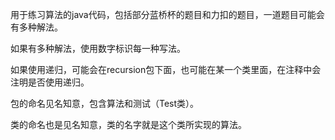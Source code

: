 用于练习算法的java代码，包括部分蓝桥杯的题目和力扣的题目，一道题目可能会有多种解法。
<p>
如果有多种解法，使用数字标识每一种写法。
<p>
如果使用递归，可能会在recursion包下面，也可能在某一个类里面，在注释中会注明是否使用递归。
<p>
包的命名见名知意，包含算法和测试（Test类）。
<p>
类的命名也是见名知意，类的名字就是这个类所实现的算法。
